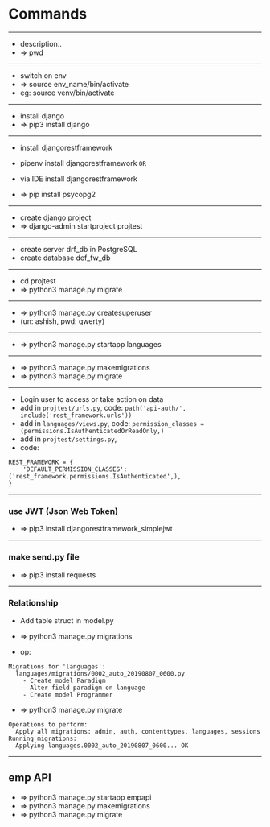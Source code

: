 # Commands

---
- description..
- => pwd


---
- switch on env
- => source env_name/bin/activate
- eg: source venv/bin/activate


---
- install django
- => pip3 install django


---
- install djangorestframework
- pipenv install djangorestframework `OR`
- via IDE install djangorestframework

- => pip install psycopg2 


---
- create django project
- => django-admin startproject projtest


---
- create server drf_db in PostgreSQL
- create database def_fw_db


---
- cd projtest
- => python3 manage.py migrate


---
- => python3 manage.py createsuperuser 
- (un: ashish, pwd: qwerty)


---
- => python3 manage.py startapp languages


---
- => python3 manage.py makemigrations
- => python3 manage.py migrate


---
- Login user to access or take action on data
- add in `projtest/urls.py`, code: `path('api-auth/', include('rest_framework.urls'))`
- add in `languages/views.py`, code: `permission_classes = (permissions.IsAuthenticatedOrReadOnly,)`
- add in `projtest/settings.py`, 
- code: 
```
REST_FRAMEWORK = {
    'DEFAULT_PERMISSION_CLASSES': ('rest_framework.permissions.IsAuthenticated',),
}
```


---
### use JWT (Json Web Token)
- => pip3 install djangorestframework_simplejwt


---
### make send.py file
- => pip3 install requests


---
### Relationship
- Add table struct in model.py

- => python3 manage.py migrations
- op:
```
Migrations for 'languages':
  languages/migrations/0002_auto_20190807_0600.py
    - Create model Paradigm
    - Alter field paradigm on language
    - Create model Programmer

```

- => python3 manage.py migrate
```
Operations to perform:
  Apply all migrations: admin, auth, contenttypes, languages, sessions
Running migrations:
  Applying languages.0002_auto_20190807_0600... OK
```


---
## emp API
- => python3 manage.py startapp empapi
- => python3 manage.py makemigrations
- => python3 manage.py migrate